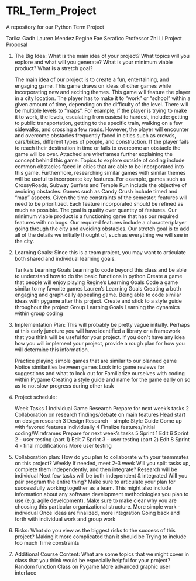 # TRL_Term_Project
A repository for our Python Term Project

Tarika Gadh
Lauren Mendez
Regine Fae Serafico
Professor Zhi Li
Project Proposal 

1. The Big Idea: 
What is the main idea of your project? 
What topics will you explore and what will you generate? 
What is your minimum viable product? 
What is a stretch goal?

	The main idea of our project is to create a fun, entertaining, and engaging game. This game draws on ideas of other games while incorporating new and exciting themes. This game will feature the player in a city location. The player has to make it to “work” or “school” within a given amount of time, depending on the difficulty of the level. There will be multiple levels to  “maps”. For example, if the player is trying to make it to work, the levels, escalating from easiest to hardest, include: getting to public transportation, getting to the specific train, walking on a few sidewalks, and crossing a few roads.   However, the player will encounter and overcome obstacles frequently faced in cities such as crowds, cars/bikes, different types of people, and construction. If the player fails to reach their destination in time or fails to overcome an obstacle the game will be over. Attached are wireframes further explaining the concept behind this game. 
	Topics to explore outside of coding include common obstacles faced in cities that are able to be incorporated into this game. Furthermore, researching similar games with similar themes will be useful to incorporate key features. For example, games such as CrossyRoads, Subway Surfers and Temple Run include the objective of avoiding obstacles. Games such as Candy Crush include timed and “map” aspects. 
	Given the time constraints of the semester, features will need to be prioritized. Each feature incorporated should be refined as much as possible. The goal is quality over quantity of features. Our minimum viable product is a functioning game that has our required features with no bugs. Our required features include a character/player going through the city and avoiding obstacles. Our stretch goal is to add all of the details we initially thought of, such as everything we will see in the city. 

2. Learning Goals: 
Since this is a team project, you may want to articulate both shared and individual learning goals.

    Tarika’s Learning Goals
        Learning to code beyond this class and be able to understand how to do the basic functions in python
        Create a game that people will enjoy playing
    Regine’s Learning Goals
        Code a game similar to my favorite games
    Lauren’s Learning Goals
        Creating a both engaging and graphically appealing game. Being able to code similar ideas with pygame after this project. 
        Create and stick to a style guide throughout the project
    Group Learning Goals
        Learning the dynamics within group coding


3. Implementation Plan: 
This will probably be pretty vague initially. Perhaps at this early juncture you will have identified a library or a framework that you think will be useful for your project. If you don't have any idea how you will implement your project, provide a rough plan for how you will determine this information.

    Practice playing simple games that are similar to our planned game
    Notice similarities between games
    Look into game reviews for suggestions and what  to look out for
    Familiarize ourselves with coding within Pygame
    Creating a style guide and name for the game early on so as to not slow progress during other task

4. Project schedule: 

    Week
    Tasks
    1
        Individual Game Research
        Prepare for next week’s tasks
    2
        Collaboration on research findings/debate on main features
        Head start on design research
    3
        Design Research - simple Style Guide
        Come up with favored features individually
    4
        Finalize features/initial coding/Wireframes
        Prepare for next week’s tasks
    5
        Sprint 1
        Edit
    6
        Sprint 2 - user testing (part 1)
        Edit
    7
        Sprint 3 - user testing (part 2)
        Edit
    8
        Sprint 4 - final modifications
        More user testing



5. Collaboration plan: 
How do you plan to collaborate with your teammates on this project? 
Weekly 
If needed, meet 2-3 week
Will you split tasks up, complete them independently, and then integrate? 
    Research will be individual 
    Next few tasks will be both independent & integrated 
    Will you pair program the entire thing? Make sure to articulate your plan for successfully working together as a team. This might also include information about any software development methodologies you plan to use (e.g. agile development). Make sure to make clear why you are choosing this particular organizational structure. 
    More simple work - individual 
    Once ideas are finalized, more integration 
    Going back and forth with individual work and group work

6. Risks: 
    What do you view as the biggest risks to the success of this project?
    Making it more complicated than it should be
    Trying to include too much 
    Time constraints

7. Additional Course Content: 
    What are some topics that we might cover in class that you think would be especially helpful for your project?
    Random function
    Class on Pygame
    More advanced graphic user interface 
